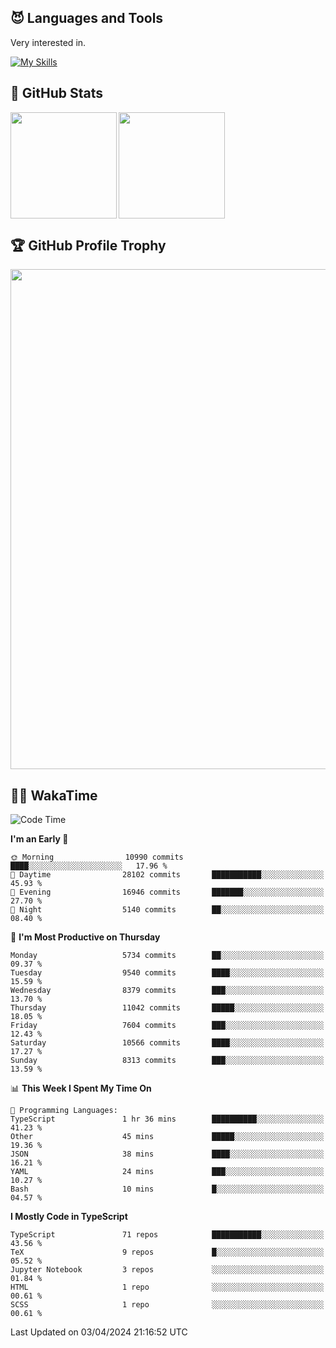 <!-- # Hi there <img width="35" src="https://user-images.githubusercontent.com/50891407/148686885-0fefeb76-4cf6-473a-9e3e-889ce5513450.gif" /> I'm Yuta Ohira -->

<!-- ![alesion30](https://github.com/Alesion30/Alesion30/assets/50891407/5814fd76-9743-4cf8-89ff-b2be2fd49fb6) -->


<!--
[![Likes](https://badgen.org/img/zenn/alesion/likes?style=for-the-badge)](https://zenn.dev/alesion)
[![Followers](https://badgen.org/img/zenn/alesion/followers?style=for-the-badge)](https://zenn.dev/alesion)
[![Articles](https://badgen.org/img/zenn/alesion/articles?style=for-the-badge)](https://zenn.dev/alesion)
[![Books](https://badgen.org/img/zenn/alesion/books?style=for-the-badge)](https://zenn.dev/alesion?tab=books)
[![Scraps](https://badgen.org/img/zenn/alesion/scraps?style=for-the-badge)](https://zenn.dev/alesion?tab=scraps)

[![Contributions](https://badgen.org/img/qiita/alesion30/contributions?style=for-the-badge)](https://qiita.com/alesion30)
[![Followers](https://badgen.org/img/qiita/alesion30/followers?style=for-the-badge)](https://qiita.com/alesion30)
[![Articles](https://badgen.org/img/qiita/alesion30/articles?style=for-the-badge)](https://qiita.com/alesion30)
-->

<!-- <p align="left"> -->
  <!-- GitHub -->
<!--   <a href="https://github.com/alesion30/alesion30/">
    <img src="https://komarev.com/ghpvc/?username=alesion30" alt="alesion30" />
  </a>
  <a href="https://github.com/alesion30">
    <img height="20" src="https://img.shields.io/github/followers/alesion30?label=follow&logo=github&style=flat" />
  </a> -->
  <!-- Zenn -->
<!--   <a href="https://zenn.dev/alesion">
    <img src="https://zenn.badge.nikaera.com/s/alesion/likes?style=flat" alt="alesion likes" />
  </a>
  <a href="https://zenn.dev/alesion/articles">
    <img src="https://zenn.badge.nikaera.com/s/alesion/articles?style=flat" alt="alesion articles" />
  </a>
  <a href="https://zenn.dev/alesion/followers">
    <img src="https://zenn.badge.nikaera.com/s/alesion/followers?style=flat" alt="alesion followers" />
  </a>
  <a href="https://zenn.dev/alesion/books">
    <img src="https://zenn.badge.nikaera.com/s/alesion/books?style=flat" alt="alesion books" />
  </a>
  <a href="https://zenn.dev/alesion/scraps">
    <img src="https://zenn.badge.nikaera.com/s/alesion/scraps?style=flat" alt="alesion scraps" />
  </a> -->
  <!-- qiita -->
<!--   <a href="http://qiita.com/Alesion30">
    <img height="20" src="https://qiita-badge.apiapi.app/s/Alesion30/posts.svg" />
  </a>
    <img height="20" src="https://qiita-badge.apiapi.app/s/Alesion30/contributions.svg" />
  </a> -->
<!-- </p> -->

## 😈 Languages and Tools

Very interested in.

[![My Skills](https://skillicons.dev/icons?i=react,nextjs,typescript,flutter,firebase)](https://skillicons.dev)

<!-- I can handle a few others. -->

<!-- [![My Skills](https://skillicons.dev/icons?i=javascript,vue,nuxt,redux,electron,express,nodejs,deno,dart,python,flask,php,laravel,wordpress,go,rust,html,css,sass,tailwind,bootstrap,webpack,supabase,aws,dynamodb,mysql,figma,xd,vscode,latex)](https://skillicons.dev) -->

## 💎 GitHub Stats

<div>
  <img height="170" align="left" src="https://github-readme-stats.vercel.app/api?username=Alesion30&count_private=true&show_icons=true&title_color=81A1C1&text_color=ECEFF4&bg_color=2E3440&icon_color=D8DEE9&border_radius=10" />
  <img height="170" src="https://github-readme-stats.vercel.app/api/top-langs/?username=Alesion30&langs_count=8&layout=compact&title_color=81A1C1&text_color=ECEFF4&bg_color=2E3440&icon_color=D8DEE9&border_radius=10" />
</div>


## 🏆 GitHub Profile Trophy

<img width="800" src="https://github-profile-trophy.vercel.app/?username=Alesion30&theme=nord&no-frame=true"/>


## 🧑‍💻 WakaTime

<!--START_SECTION:waka-->
![Code Time](http://img.shields.io/badge/Code%20Time-3%2C078%20hrs%209%20mins-blue)

**I'm an Early 🐤** 

```text
🌞 Morning                10990 commits       ████░░░░░░░░░░░░░░░░░░░░░   17.96 % 
🌆 Daytime                28102 commits       ███████████░░░░░░░░░░░░░░   45.93 % 
🌃 Evening                16946 commits       ███████░░░░░░░░░░░░░░░░░░   27.70 % 
🌙 Night                  5140 commits        ██░░░░░░░░░░░░░░░░░░░░░░░   08.40 % 
```
📅 **I'm Most Productive on Thursday** 

```text
Monday                   5734 commits        ██░░░░░░░░░░░░░░░░░░░░░░░   09.37 % 
Tuesday                  9540 commits        ████░░░░░░░░░░░░░░░░░░░░░   15.59 % 
Wednesday                8379 commits        ███░░░░░░░░░░░░░░░░░░░░░░   13.70 % 
Thursday                 11042 commits       █████░░░░░░░░░░░░░░░░░░░░   18.05 % 
Friday                   7604 commits        ███░░░░░░░░░░░░░░░░░░░░░░   12.43 % 
Saturday                 10566 commits       ████░░░░░░░░░░░░░░░░░░░░░   17.27 % 
Sunday                   8313 commits        ███░░░░░░░░░░░░░░░░░░░░░░   13.59 % 
```


📊 **This Week I Spent My Time On** 

```text
💬 Programming Languages: 
TypeScript               1 hr 36 mins        ██████████░░░░░░░░░░░░░░░   41.23 % 
Other                    45 mins             █████░░░░░░░░░░░░░░░░░░░░   19.36 % 
JSON                     38 mins             ████░░░░░░░░░░░░░░░░░░░░░   16.21 % 
YAML                     24 mins             ███░░░░░░░░░░░░░░░░░░░░░░   10.27 % 
Bash                     10 mins             █░░░░░░░░░░░░░░░░░░░░░░░░   04.57 % 
```

**I Mostly Code in TypeScript** 

```text
TypeScript               71 repos            ███████████░░░░░░░░░░░░░░   43.56 % 
TeX                      9 repos             █░░░░░░░░░░░░░░░░░░░░░░░░   05.52 % 
Jupyter Notebook         3 repos             ░░░░░░░░░░░░░░░░░░░░░░░░░   01.84 % 
HTML                     1 repo              ░░░░░░░░░░░░░░░░░░░░░░░░░   00.61 % 
SCSS                     1 repo              ░░░░░░░░░░░░░░░░░░░░░░░░░   00.61 % 
```




 Last Updated on 03/04/2024 21:16:52 UTC
<!--END_SECTION:waka-->
